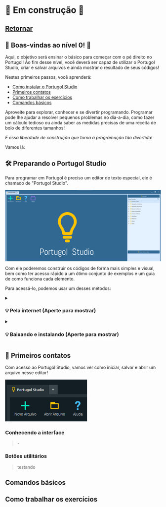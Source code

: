 # :hammer: Em construção :hammer:

## [Retornar](https://github.com/stallone-dev/exercicios_portugol_2022)

## 🚀 Boas-vindas ao nível 0! 🚀

Aqui, o objetivo será ensinar o básico para começar com o pé direito no Portugol! 
Ao fim desse nível, você deverá ser capaz de utilizar o Portugol Studio, criar e salvar arquivos 
e ainda mostrar o resultado de seus códigos!

Nestes primeiros passos, você aprenderá:

* [Como instalar o Portugol Studio](#🛠️-preparando-o-portugol-studio)
* [Primeiros contatos](#🔰-primeiros-contatos)
* [Como trabalhar os exercícios](#como-trabalhar-os-exercícios)
* [Comandos básicos](#comandos-básicos)

Aproveite para explorar, conhecer e se divertir programando. Programar pode lhe ajudar a resolver 
pequenos problemas no dia-a-dia, como fazer um cálculo tedioso ou ainda saber as medidas precisas 
de uma receita de bolo de diferentes tamanhos!

*É essa liberdade de construção que torna a programação tão divertida!*

Vamos lá:

## 🛠️ Preparando o Portugol Studio
Para programar em Portugol é preciso um editor de texto especial, ele é chamado de "Portugol Studio".

<div align="center">
<img align="center" src="/z_imagens/PortugolPC.png" alt="Interface do Portugol Studio">
</div>

Com ele poderemos construir os códigos de forma mais simples e visual, bem como ter acesso rápido a um ótimo conjunto de exemplos e um guia de como funciona cada elemento.

Para acessá-lo, podemos usar um desses métodos:

<details>
<summary><h3>💡 Pela internet (Aperte para mostrar)</h3></summary>
<blockquote style="color:white;">

-📢 Pesquise na Google por "Portugol Online"

-📢 Acesse o link que leva para "[Portugol Webstudio - IDE](https://portugol-webstudio.cubos.io/)"

![PortugolWeb Google](/z_imagens/PortugolGoogle.png)

-📢 Começe a editar no [Portugol Webstudio](https://portugol-webstudio.cubos.io/ide)

<img align="center" src="/z_imagens/PortugolWebLogo.png" alt="Portugol Web Logo" width="40%">

-📢 **Pronto, você está na interface principal do Portugol WebStudio!**

<img align="center" src="/z_imagens/InterfaceWebPortugol.png" alt="Interface do PortugolWeb">

</blockquote>
</details>

<details>
<summary><h3>💡 Baixando e instalando (Aperte para mostrar)</h3></summary>
<blockquote>

-📢 Pesquise na Google por "Portugol"

-📢 Acesse a página oficial do [Portugol Studio](https://portugol-webstudio.cubos.io/ide)

![Portugol Oficial](/z_imagens/Portugol%20Google%20Oficial.png)

-📢 Vá em "Download" e baixe o instalador do Portugol

<img align="center" src="/z_imagens/Portugol%20Oficial%20Download.png" width="50%" alt="Interface do PortugolWeb">

-📢 Siga o passo-a-passo de instalação do Portugol (APERTE NO VÍDEO)

<div align="center">
  <a href="https://www.youtube.com/watch?v=ClaMn-xn02M" target="_blank"><img src="https://img.youtube.com/vi/ClaMn-xn02M/0.jpg" alt="Vídeo de instalação"></a>
</div>

-📢 **Pronto! Você chegou na interface do Portugol**

<img align="center" src="/z_imagens/PortugolPC.png" alt="Interface do Portugol Studio" width="60%">

</blockquote>
</details>

## 🔰 Primeiros contatos
Com acesso ao Portugol Studio, vamos ver como iniciar, salvar e abrir um arquivo nesse editor!

![Botões de "Novo" e "Abrir arquivo"](/z_imagens/InterfaceArquivos.png)

### Conhecendo a interface
<blockquote>
-
</blockquote>

### Botões utilitários
<blockquote>
testando
</blockquote>

## Comandos básicos

## Como trabalhar os exercícios

